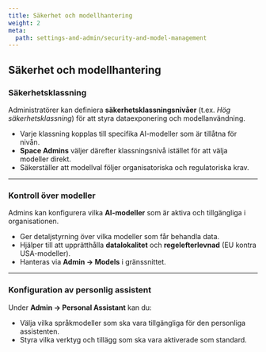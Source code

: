 ```yaml
---
title: Säkerhet och modellhantering
weight: 2
meta:
  path: settings-and-admin/security-and-model-management
---
```

## Säkerhet och modellhantering

### Säkerhetsklassning
Administratörer kan definiera **säkerhetsklassningsnivåer** (t.ex. *Hög säkerhetsklassning*) för att styra dataexponering och modellanvändning.

- Varje klassning kopplas till specifika AI-modeller som är tillåtna för nivån.  
- **Space Admins** väljer därefter klassningsnivå istället för att välja modeller direkt.  
- Säkerställer att modellval följer organisatoriska och regulatoriska krav.

---

### Kontroll över modeller
Admins kan konfigurera vilka **AI-modeller** som är aktiva och tillgängliga i organisationen.

- Ger detaljstyrning över vilka modeller som får behandla data.  
- Hjälper till att upprätthålla **datalokalitet** och **regelefterlevnad** (EU kontra USA-modeller).  
- Hanteras via **Admin → Models** i gränssnittet.

---

### Konfiguration av personlig assistent
Under **Admin → Personal Assistant** kan du:
- Välja vilka språkmodeller som ska vara tillgängliga för den personliga assistenten.  
- Styra vilka verktyg och tillägg som ska vara aktiverade som standard.  

